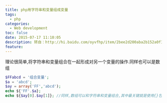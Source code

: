 ```yaml
---
title: php用字符串和变量组成变量
tags:
  - php
categories:
  - Web development
toc: false
date: 2015-07-17 11:10:05
description: 转自：http://hi.baidu.com/oyvfhp/item/2bee2d200aba2b152a0f1cfc
feature:
---
```


理论很简单,将字符串和变量组合在一起形成对另一个变量的操作.同样也可以是数组
``` php
$FFabcd = '组合变量';
$a = 'abcd';
$ay = array('FF','abcd');
echo ${'FF'.$a};
echo ${$ay[0].$ay[1]}; //同样,数组可以和字符串和变量组合,其中最关键就是使用{}包起来
```

